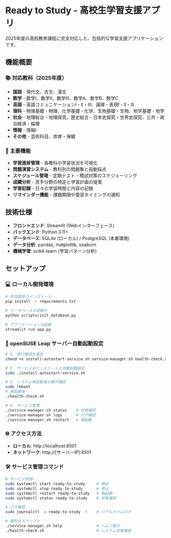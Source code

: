 # Ready to Study - 高校生学習支援アプリ

2025年度の高校教育課程に完全対応した、包括的な学習支援アプリケーションです。

## 機能概要

### 📚 対応教科（2025年度）
- **国語** - 現代文、古文、漢文
- **数学** - 数学I、数学II、数学III、数学A、数学B、数学C
- **英語** - 英語コミュニケーションI・II・III、論理・表現I・II・III
- **理科** - 物理基礎・物理、化学基礎・化学、生物基礎・生物、地学基礎・地学
- **社会** - 地理総合・地理探究、歴史総合・日本史探究・世界史探究、公共・政治経済・倫理
- **情報** - 情報I
- **その他** - 芸術科目、体育・保健

### 🎯 主要機能
- **学習進捗管理** - 各教科の学習状況を可視化
- **問題演習システム** - 教科別の問題集と自動採点
- **スケジュール管理** - 定期テスト・模試対策のスケジューリング
- **成績分析** - 苦手分野の特定と学習計画の提案
- **学習記録** - 日々の学習時間と内容の記録
- **リマインダー機能** - 課題期限や復習タイミングの通知

## 技術仕様
- **フロントエンド**: Streamlit (Webインターフェース)
- **バックエンド**: Python 3.11+
- **データベース**: SQLite (ローカル) / PostgreSQL (本番環境)
- **データ分析**: pandas, matplotlib, seaborn
- **機械学習**: scikit-learn (学習パターン分析)

## セットアップ

### 💻 ローカル開発環境

```bash
# 依存関係のインストール
pip install -r requirements.txt

# データベースの初期化
python scripts/init_database.py

# アプリケーションの起動
streamlit run app.py
```

### 🐧 openSUSE Leap サーバー自動起動設定

```bash
# 1. 実行権限を設定
chmod +x install-autostart-service.sh service-manager.sh health-check.sh

# 2. サービスのインストールと自動起動設定
sudo ./install-autostart-service.sh

# 3. システム再起動後の動作確認
sudo reboot
# 再起動後
./health-check.sh

# 4. サービス管理
./service-manager.sh status    # 状態確認
./service-manager.sh logs      # ログ確認
./service-manager.sh restart   # 再起動
```

### 🌐 アクセス方法
- **ローカル**: http://localhost:8501
- **ネットワーク**: http://[サーバーIP]:8501

### 🛠️ サービス管理コマンド

```bash
# サービス制御
sudo systemctl start ready-to-study     # 開始
sudo systemctl stop ready-to-study      # 停止
sudo systemctl restart ready-to-study   # 再起動
sudo systemctl status ready-to-study    # 状態確認

# ログ確認
sudo journalctl -u ready-to-study -f    # リアルタイムログ

# 便利なスクリプト
./service-manager.sh help               # ヘルプ表示
./health-check.sh                       # システム状態確認
```
